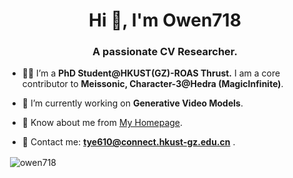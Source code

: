 <h1 align="center">Hi 👋, I'm Owen718</h1>
<h3 align="center">A passionate CV Researcher.</h3>



- 🧑‍🎓 I’m a **PhD Student@HKUST(GZ)-ROAS Thrust.**  I am a core contributor to **Meissonic, Character-3@Hedra (MagicInfinite)**.

- 🔭 I’m currently working on **Generative Video Models**.

- 📄 Know about me from  [My Homepage](https://owen718.github.io).

- 📧 Contact me: **tye610@connect.hkust-gz.edu.cn** . 

<p align="left">
</p>

<p>&nbsp;<img align="center" src="https://github-readme-stats.vercel.app/api?username=owen718&show_icons=true&locale=en" alt="owen718" /></p>
